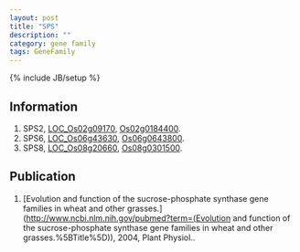 ```yaml
---
layout: post
title: "SPS"
description: ""
category: gene family
tags: GeneFamily
---
```

{% include JB/setup %}

## Information
1. SPS2, [LOC_Os02g09170](http://rice.plantbiology.msu.edu/cgi-bin/ORF_infopage.cgi?orf=LOC_Os02g09170), [Os02g0184400](http://rapdb.dna.affrc.go.jp/viewer/gbrowse_details/irgsp1?name=Os02g0184400).
2. SPS6, [LOC_Os06g43630](http://rice.plantbiology.msu.edu/cgi-bin/ORF_infopage.cgi?orf=LOC_Os06g43630), [Os06g0643800](http://rapdb.dna.affrc.go.jp/viewer/gbrowse_details/irgsp1?name=Os06g0643800).
3. SPS8, [LOC_Os08g20660](http://rice.plantbiology.msu.edu/cgi-bin/ORF_infopage.cgi?orf=LOC_Os08g20660), [Os08g0301500](http://rapdb.dna.affrc.go.jp/viewer/gbrowse_details/irgsp1?name=Os08g0301500).

## Publication
1. [Evolution and function of the sucrose-phosphate synthase gene families in wheat and other grasses.](http://www.ncbi.nlm.nih.gov/pubmed?term=(Evolution and function of the sucrose-phosphate synthase gene families in wheat and other grasses.%5BTitle%5D)), 2004, Plant Physiol..


